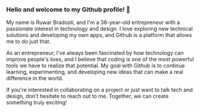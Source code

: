### Hello and welcome to my Github profile!  👋

My name is Ruwar Bradosti, and I'm a 36-year-old entrepreneur with a passionate interest in technology and design. I love exploring new technical solutions and developing my own apps, and Github is a platform that allows me to do just that.

As an entrepreneur, I've always been fascinated by how technology can improve people's lives, and I believe that coding is one of the most powerful tools we have to realize that potential. My goal with Github is to continue learning, experimenting, and developing new ideas that can make a real difference in the world.

If you're interested in collaborating on a project or just want to talk tech and design, don't hesitate to reach out to me. Together, we can create something truly exciting!

<!--
**ruwar/ruwar** is a ✨ _special_ ✨ repository because its `README.md` (this file) appears on your GitHub profile.

Here are some ideas to get you started:

- 🔭 I’m currently working on ...
- 🌱 I’m currently learning ...
- 👯 I’m looking to collaborate on ...
- 🤔 I’m looking for help with ...
- 💬 Ask me about ...
- 📫 How to reach me: ...
- 😄 Pronouns: ...
- ⚡ Fun fact: ...
-->
